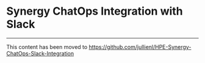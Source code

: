 # Synergy ChatOps Integration with Slack
----

This content has been moved to https://github.com/jullienl/HPE-Synergy-ChatOps-Slack-Integration
